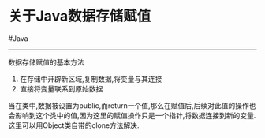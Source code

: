 # 关于Java数据存储赋值
#Java 

---
数据存储赋值的基本方法
1. 在存储中开辟新区域,复制数据,将变量与其连接
2. 直接将变量联系到原始数据

当在类中,数据被设置为public,而return一个值,那么在赋值后,后续对此值的操作也会影响到这个类中的值,因为这里的赋值操作只是一个指针,将数据连接到新的变量.这里可以用Object类自带的clone方法解决.